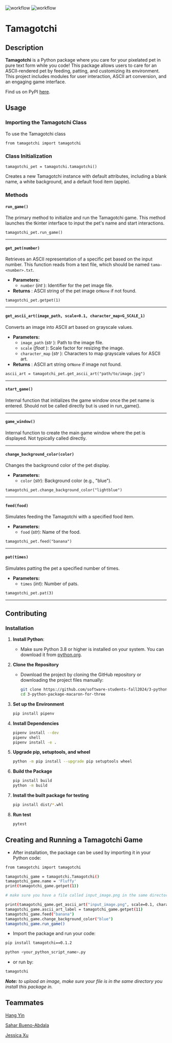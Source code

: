 ![workflow](https://github.com/software-students-fall2024/3-python-package-macaron-for-three/actions/workflows/event-logger.yml/badge.svg)
![workflow](https://github.com/software-students-fall2024/3-python-package-macaron-for-three/actions/workflows/python-package.yml/badge.svg)

# Tamagotchi

## Description

**Tamagotchi** is a Python package where you care for your pixelated pet in pure text form while you code! This package allows users to care for an ASCII-rendered pet by feeding, patting, and customizing its environment. This project includes modules for user interaction, ASCII art conversion, and an engaging game interface.

Find us on PyPI [here](https://pypi.org/project/tamagotchi/).

## Usage

### Importing the Tamagotchi Class

To use the Tamagotchi class

`from tamagotchi import tamagotchi`

### Class Initialization

`tamagotchi_pet = tamagotchi.tamagotchi()`

Creates a new Tamagotchi instance with default attributes, including a blank name, a white background, and a default food item (apple).

### Methods

#### **`run_game()`**

The primary method to initialize and run the Tamagotchi game. This method launches the tkinter interface to input the pet's name and start interactions.

`tamagotchi_pet.run_game()`

---

#### **`get_pet(number)`**

Retrieves an ASCII representation of a specific pet based on the input number. This function reads from a text file, which should be named `tama-<number>.txt`.

* **Parameters:**
  * `number` (*int* ): Identifier for the pet image file.
* **Returns** : ASCII string of the pet image or`None` if not found.

`tamagotchi_pet.getpet(1)`

---

#### `get_ascii_art(image_path, scale=0.1, character_map=G_SCALE_1)`

Converts an image into ASCII art based on grayscale values.

* **Parameters:**
  * `image_path` (*str* ): Path to the image file.
  * `scale` (*float* ): Scale factor for resizing the image.
  * `character_map` (*str* ): Characters to map grayscale values for ASCII art.
* **Returns** : ASCII art string or`None` if image not found.

`ascii_art = tamagotchi_pet.get_ascii_art("path/to/image.jpg")`

---

#### `start_game()`

Internal function that initializes the game window once the pet name is entered. Should not be called directly but is used in run_game().

---

#### `game_window()`

Internal function to create the main game window where the pet is displayed. Not typically called directly.

---

#### `change_background_color(color)`

Changes the background color of the pet display.

* **Parameters:**
  * `color` (*str*): Background color (e.g., "blue").

`tamagotchi_pet.change_background_color("lightblue")`

---

#### `feed(food)`

Simulates feeding the Tamagotchi with a specified food item.

* **Parameters:**
  * `food` (*str*): Name of the food.

`tamagotchi_pet.feed("banana")`

---

#### `pat(times)`

Simulates patting the pet a specified number of times.

* **Parameters:**
  * `times` (*int*): Number of pats.

`tamagotchi_pet.pat(3)`

---

## Contributing

### Installation
1. **Install Python**:
   - Make sure Python 3.8 or higher is installed on your system. You can download it from [python.org](https://www.python.org/downloads/).

2. **Clone the Repository**
   - Download the project by cloning the GitHub repository or downloading the project files manually:
     ```bash
     git clone https://github.com/software-students-fall2024/3-python-package-macaron-for-three.git
     cd 3-python-package-macaron-for-three
     ```
3. **Set up the Environment**
    ```bash
    pip install pipenv
    ```
4. **Install Dependencies**
    ```bash
    pipenv install --dev
    pipenv shell
    pipenv install -e .
    ```
5. **Upgrade pip, setuptools, and wheel**
    ```bash
    python -m pip install --upgrade pip setuptools wheel
    ```
6. **Build the Package**
    ```bash
    pip install build
    python -m build
    ```

7. **Install the built package for testing**
    ```bash
    pip install dist/*.whl
    ```

8. **Run test**
    ```bash
    pytest
    ```


## Creating and Running a Tamagotchi Game
- After installation, the package can be used by importing it in your Python code:

```bash
from tamagotchi import tamagotchi 

tamagotchi_game = tamagotchi.Tamagotchi()
tamagotchi_game.name = 'Fluffy'
print(tamagotchi_game.getpet(1))

# make sure you have a file called input_image.png in the same directory, or make sure you give a correct image path for this function to work

print(tamagotchi_game.get_ascii_art("input_image.png", scale=0.1, character_map=tamagotchi.Tamagotchi.G_SCALE_1))
tamagotchi_game.ascii_art_label = tamagotchi_game.getpet(11)
tamagotchi_game.feed("banana")
tamagotchi_game.change_background_color("blue")
tamagotchi_game.run_game()
```
- Import the package and run your code:

```bash
pip install tamagotchi==0.1.2
```
```bash
python <your_python_script_name>.py
```
- or run by:
```bash
tamagotchi
```

***Note:** to upload an image, make sure your file is in the same directory you install this package in.*

## Teammates

[Hang Yin](https://github.com/Popilopi168)

[Sahar Bueno-Abdala](https://github.com/saharbueno)

[Jessica Xu](https://github.com/Jessicakk0711)
